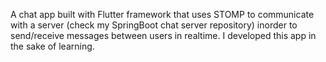 A chat app built with Flutter framework that uses STOMP to communicate with a server (check my SpringBoot chat server repository) inorder to send/receive messages between users in realtime. I developed this app in the sake of learning.
